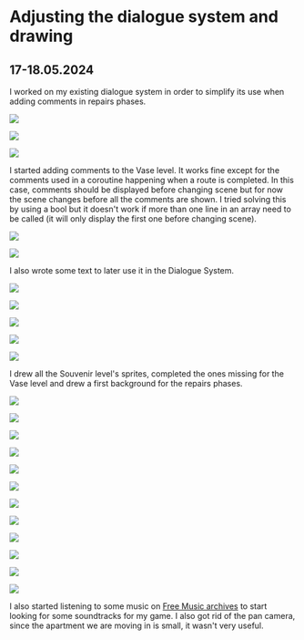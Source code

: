 # Adjusting the dialogue system and drawing

## 17-18.05.2024

I worked on my existing dialogue system in order to simplify its use when adding comments in repairs phases.

![](images/20240517-18/StartDialogue.png)

![](images/20240517-18/StartDialogueUsed.png)

![](images/20240517-18/FirstDialogue.png)

I started adding comments to the Vase level. It works fine except for the comments used in a coroutine happening when a route is completed. In this case, comments should be displayed before changing scene but for now the scene changes before all the comments are shown. I tried solving this by using a bool but it doesn't work if more than one line in an array need to be called (it will only display the first one before changing scene).

![](images/20240517-18/CoroutineVaseFixed.png)

![](images/20240517-18/CoroutineVaseFixedUsed.png)

I also wrote some text to later use it in the Dialogue System.

![](images/20240517-18/Text.png)

![](images/20240517-18/Dialogue1.png)

![](images/20240517-18/Dialogue2.png)

![](images/20240517-18/Dialogue3.png)

![](images/20240517-18/Dialogue4.png)

I drew all the Souvenir level's sprites, completed the ones missing for the Vase level and drew a first background for the repairs phases.

![](images/20240517-18/Souvenir1.png)

![](images/20240517-18/Souvenir2.png)

![](images/20240517-18/Souvenir3.png)

![](images/20240517-18/Souvenir4.png)

![](images/20240517-18/Souvenir5.png)

![](images/20240517-18/Souvenir6.png)

![](images/20240517-18/Souvenir7.png)

![](images/20240517-18/SpritesScript.png)

![](images/20240517-18/SpritesScripts2.png)

![](images/20240517-18/vaseBottle.png)

![](images/20240517-18/vaseBraided.png)

![](images/20240517-18/backgroundRepairsRug.png)

I also started listening to some music on [Free Music archives](https://freemusicarchive.org/home) to start looking for some soundtracks for my game. I also got rid of the pan camera, since the apartment we are moving in is small, it wasn't very useful.
